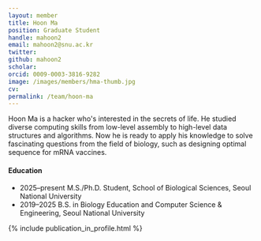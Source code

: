 ```yaml
---
layout: member
title: Hoon Ma
position: Graduate Student
handle: mahoon2
email: mahoon2@snu.ac.kr
twitter: 
github: mahoon2
scholar: 
orcid: 0009-0003-3816-9282
image: /images/members/hma-thumb.jpg
cv:
permalink: /team/hoon-ma
---
```


Hoon Ma is a hacker who's interested in the secrets of life. He studied diverse computing skills 
from low-level assembly to high-level data structures and algorithms. Now he is ready to apply his knowledge to solve fascinating questions from the field of biology, such as designing optimal sequence 
for mRNA vaccines.

#### Education

<ul class="chronological">
  <li><span>2025–present</span> M.S./Ph.D. Student, School of Biological Sciences, Seoul National University</li>
  <li><span>2019–2025</span> B.S. in Biology Education and Computer Science & Engineering, Seoul National University</li>
</ul>

{% include publication_in_profile.html %}
